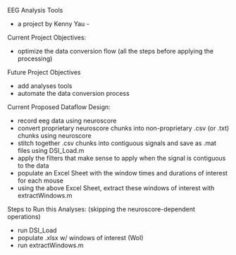 EEG Analysis Tools
- a project by Kenny Yau -

Current Project Objectives:
- optimize the data conversion flow (all the steps before applying the processing)

Future Project Objectives
- add analyses tools
- automate the data conversion process

Current Proposed Dataflow Design:
- record eeg data using neuroscore
- convert proprietary neuroscore chunks into non-proprietary .csv (or .txt) chunks using neuroscore
- stitch together .csv chunks into contiguous signals and save as .mat files using DSI_Load.m
- apply the filters that make sense to apply when the signal is contiguous to the data
- populate an Excel Sheet with the window times and durations of interest for each mouse
- using the above Excel Sheet, extract these windows of interest with extractWindows.m

Steps to Run this Analyses:
(skipping the neuroscore-dependent operations)
- run DSI_Load
- populate .xlsx w/ windows of interest (WoI)
- run extractWindows.m